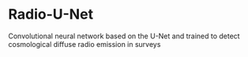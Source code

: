 # Radio-U-Net
Convolutional neural network based on the U-Net and trained to detect cosmological diffuse radio emission in surveys 
